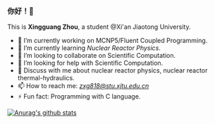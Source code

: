 ### 你好！👋

This is **Xingguang Zhou**, a student @Xi'an Jiaotong University.

- 🔭 I’m currently working on MCNP5/Fluent Coupled Programming.
- 🌱 I’m currently learning *Nuclear Reactor Physics*.
- 👯 I’m looking to collaborate on Scientific Computation.
- 🤔 I’m looking for help with Scientific Computation.
- 💬 Discuss with me about nuclear reactor physics, nuclear reactor thermal-hydraulics.
- 📫 How to reach me: *zxg818@stu.xjtu.edu.cn*
- ⚡ Fun fact: Programming with C language.

[![Anurag's github stats](https://github-readme-stats.vercel.app/api?username=ZXG818)](https://github.com/anuraghazra/github-readme-stats)
